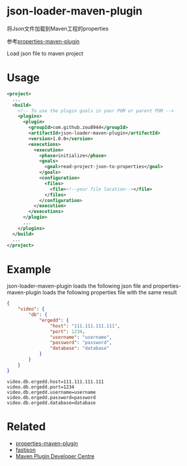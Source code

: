 # json-loader-maven-plugin
将Json文件加载到Maven工程的properties

参考[properties-maven-plugin](https://github.com/mojohaus/properties-maven-plugin)

Load json file to maven project

# Usage

```xml
<project>
  ...
  <build>
    <!-- To use the plugin goals in your POM or parent POM -->
    <plugins>
      <plugin>
        <groupId>com.github.zou8944</groupId>
        <artifactId>json-loader-maven-plugin</artifactId>
        <version>1.0.0</version>
        <executions>
          <execution>
            <phase>initialize</phase>
            <goals>
              <goal>read-project-json-to-properties</goal>
            </goals>
            <configuration>
              <files>
                <file><!--your file location--></file>
              </files>
            </configuration>
          </execution>
        </executions>
      </plugin>
      ...
    </plugins>
  </build>
  ...
</project>
```

# Example

json-loader-maven-plugin loads the following json file and properties-maven-plugin loads the following properties file with the same result 
```json
{
    "video": {
        "db": {
            "ergedd": {
                "host": "111.111.111.111",
                "port": 1234,
                "username": "username",
                "password": "password",
                "database": "database"
            }
        }
    }
}
```

```properties
video.db.ergedd.host=111.111.111.111
video.db.ergedd.port=1234
video.db.ergedd.username=username
video.db.ergedd.password=password
video.db.ergedd.database=database
```

# Related

- [properties-maven-plugin](https://github.com/mojohaus/properties-maven-plugin)
- [fastjson](https://github.com/alibaba/fastjson)
- [Maven Plugin Developer Centre](https://maven.apache.org/plugin-developers/index.html)